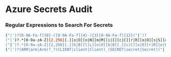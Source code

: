 # Azure Secrets Audit

### Regular Expressions to Search For Secrets

```sh
("|')?[0-9A-Fa-f]{8}-([0-9A-Fa-f]{4}-){3}[0-9A-Fa-f]{12}("|')?
("|')?.*[0-9a-zA-Z]{2,256}[.][o|O][n|N][m|M][i|I][c|C][r|R][o|O][s|S][o|O][f|F][t|T][.][c|C][o|O][m|M]("|')?
("|')?.*[0-9a-zA-Z]{2,256}[.][b|B][l|L][o|O][b|B][.][c|C][o|O][r|R][e|E][.][w|W][i|I][n|N][d|D][o|O][w|W][s|S][.][n|N][e|E][t|T]("|')?
("|')?(ARM|arm|Arm)?_?(CLIENT|client|Client)_(SECRET|secret|Secret)("|')?\s*(:|=>|=)\s*("|')?[A-Z0-9a-z[:punct:]]{34}("|')?
```

